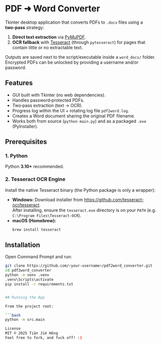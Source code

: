 ﻿# PDF ➜ Word Converter

Tkinter desktop application that converts PDFs to `.docx` files using a **two‑pass** strategy:

1. **Direct text extraction** via [PyMuPDF](https://pymupdf.readthedocs.io/).
2. **OCR fallback** with [Tesseract](https://github.com/tesseract-ocr/tesseract) (through `pytesseract`) for pages that contain little or no extractable text.

Outputs are saved next to the script/executable inside a `word_docs/` folder.  
Encrypted PDFs can be unlocked by providing a username and/or password.

## Features

- GUI built with Tkinter (no web dependencies).
- Handles password‑protected PDFs.
- Two‑pass extraction (text → OCR).
- Progress log within the UI + rotating log file `pdf2word.log`.
- Creates a Word document sharing the original PDF filename.
- Works both from source (`python main.py`) and as a packaged `.exe` (PyInstaller).

## Prerequisites

### 1. Python
Python **3.10+** recommended.

### 2. Tesseract OCR Engine
Install the native Tesseract binary (the Python package is only a wrapper):

- **Windows:** Download installer from <https://github.com/tesseract-ocr/tesseract>.  
  After installing, ensure the `tesseract.exe` directory is on your `PATH` (e.g. `C:\Program Files\Tesseract-OCR`).
- **macOS (Homebrew):**
  ```bash
  brew install tesseract

  
## Installation

Open Command Prompt and run:

```bash
git clone https://github.com/<your-username>/pdf2word_converter.git
cd pdf2word_converter
python -m venv .venv
.venv\Scripts\activate
pip install -r requirements.txt


## Running the App

From the project root:

```bash
python -m src.main

License
MIT © 2025 Tiān Jié Héng
Feel free to fork, and fuck off! :)
